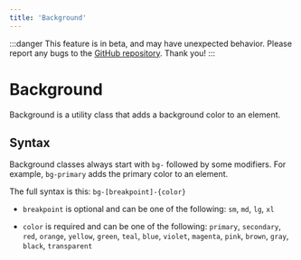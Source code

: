 ```yaml
---
title: 'Background'
---
```


:::danger
    This feature is in beta, and may have unexpected behavior. Please report any bugs to the [GitHub repository](https://github.com/dothtmlqc/hypetml/). Thank you!
:::

# Background

Background is a utility class that adds a background color to an element.

## Syntax

Background classes always start with `bg-` followed by some modifiers. For example, `bg-primary` adds the primary color to an element.

The full syntax is this: `bg-[breakpoint]-{color}`

* `breakpoint` is optional and can be one of the following: `sm`, `md`, `lg`, `xl`

* `color` is required and can be one of the following: `primary`, `secondary`, `red`, `orange`, `yellow`, `green`, `teal`, `blue`, `violet`, `magenta`, `pink`, `brown`, `gray`, `black`, `transparent`